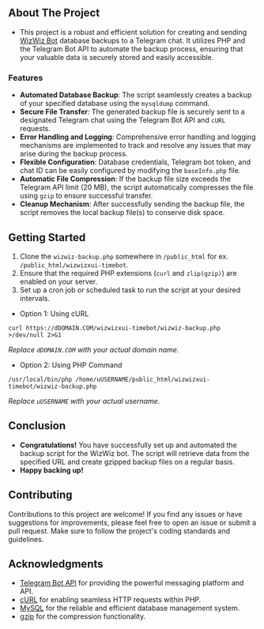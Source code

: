 ## About The Project

* This project is a robust and efficient solution for creating and sending [WizWiz Bot](https://github.com/wizwizdev/wizwizxui-timebot) database backups to a Telegram chat. It utilizes PHP and the Telegram Bot API to automate the backup process, ensuring that your valuable data is securely stored and easily accessible.

### Features

- **Automated Database Backup**: The script seamlessly creates a backup of your specified database using the `mysqldump` command.
- **Secure File Transfer**: The generated backup file is securely sent to a designated Telegram chat using the Telegram Bot API and `cURL` requests.
- **Error Handling and Logging**: Comprehensive error handling and logging mechanisms are implemented to track and resolve any issues that may arise during the backup process.
- **Flexible Configuration**: Database credentials, Telegram bot token, and chat ID can be easily configured by modifying the `baseInfo.php` file.
- **Automatic File Compression**: If the backup file size exceeds the Telegram API limit (20 MB), the script automatically compresses the file using `gzip` to ensure successful transfer.
- **Cleanup Mechanism**: After successfully sending the backup file, the script removes the local backup file(s) to conserve disk space.

## Getting Started

1. Clone the `wizwiz-backup.php` somewhere in `/public_html` for ex. `/public_html/wizwizxui-timebot`.
2. Ensure that the required PHP extensions (`curl` and `zlip(gzip)`) are enabled on your server.
3. Set up a cron job or scheduled task to run the script at your desired intervals.

- Option 1: Using cURL
```
curl https://dDOMAIN.COM/wizwizxui-timebot/wizwiz-backup.php >/dev/null 2>&1
```
_Replace `dDOMAIN.COM` with your actual domain name._

- Option 2: Using PHP Command
```
/usr/local/bin/php /home/uUSERNAME/public_html/wizwizxui-timebot/wizwiz-backup.php
```
_Replace `uUSERNAME` with your actual username._

## Conclusion

- **Congratulations!** You have successfully set up and automated the backup script for the WizWiz bot. The script will retrieve data from the specified URL and create gzipped backup files on a regular basis.
- **Happy backing up!**


## Contributing

Contributions to this project are welcome! If you find any issues or have suggestions for improvements, please feel free to open an issue or submit a pull request. Make sure to follow the project's coding standards and guidelines.

## Acknowledgments

- [Telegram Bot API](https://core.telegram.org/bots/api) for providing the powerful messaging platform and API.
- [cURL](https://curl.se/) for enabling seamless HTTP requests within PHP.
- [MySQL](https://www.mysql.com/) for the reliable and efficient database management system.
- [gzip](https://www.gzip.org/) for the compression functionality.

